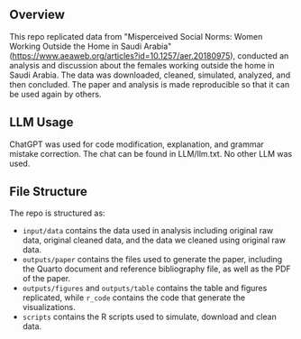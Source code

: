 ## Overview
This repo replicated data from "Misperceived Social Norms:
Women Working Outside the Home in Saudi Arabia" (https://www.aeaweb.org/articles?id=10.1257/aer.20180975), conducted an analysis and discussion about the females working outside the home in Saudi Arabia. 
The data was downloaded, cleaned, simulated, analyzed, and then concluded. The paper and analysis is made reproducible so that it can be used again by others.

## LLM Usage
ChatGPT was used for code modification, explanation, and grammar mistake correction. The chat can be found in LLM/llm.txt. No other LLM was used.

## File Structure
The repo is structured as:
-   `input/data` contains the data used in analysis including original raw data, original cleaned data, and the data we cleaned using original raw data.
-   `outputs/paper` contains the files used to generate the paper, including the Quarto document and reference bibliography file, as well as the PDF of the paper. 
-   `outputs/figures` and `outputs/table` contains the table and figures replicated, while `r_code` contains the code that generate the visualizations.
-   `scripts` contains the R scripts used to simulate, download and clean data.